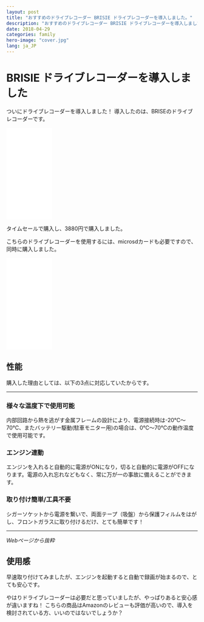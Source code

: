 ```yaml
---
layout: post
title: "おすすめのドライブレコーダー BRISIE ドライブレコーダーを導入しました。"
description: "おすすめのドライブレコーダー BRISIE ドライブレコーダーを導入しました"
date: 2018-04-29
categories: family
hero-image: "cover.jpg"
lang: ja_JP
---
```


# BRISIE ドライブレコーダーを導入しました

ついにドライブレコーダーを導入しました！
導入したのは、BRISEのドライブレコーダーです。

<iframe style="width:120px;height:240px;" marginwidth="0" marginheight="0" scrolling="no" frameborder="0" src="//rcm-fe.amazon-adsystem.com/e/cm?lt1=_blank&bc1=000000&IS2=1&bg1=FFFFFF&fc1=000000&lc1=0000FF&t=maasaamiichii-22&o=9&p=8&l=as4&m=amazon&f=ifr&ref=as_ss_li_til&asins=B07B45ZGDK&linkId=6666d95b1db28dd341d9ea79467dbc13"></iframe>

タイムセールで購入し、3880円で購入しました。

こちらのドライブレコーダーを使用するには、microsdカードも必要ですので、同時に購入しました。

<iframe style="width:120px;height:240px;" marginwidth="0" marginheight="0" scrolling="no" frameborder="0" src="//rcm-fe.amazon-adsystem.com/e/cm?lt1=_blank&bc1=000000&IS2=1&bg1=FFFFFF&fc1=000000&lc1=0000FF&t=maasaamiichii-22&o=9&p=8&l=as4&m=amazon&f=ifr&ref=as_ss_li_til&asins=B06XSV23T1&linkId=9a0289bdd67272eb6df3c53c4dbca84e"></iframe>


## 性能

購入した理由としては、以下の3点に対応していたからです。

---

### 様々な温度下で使用可能
内部回路から熱を逃がす金属フレームの設計により、電源接続時は-20℃～70℃、またバッテリー駆動(駐車モニター用)の場合は、0℃～70℃の動作温度で使用可能です。

### エンジン連動
エンジンを入れると自動的に電源がONになり，切ると自動的に電源がOFFになります。電源の入れ忘れなどもなく、常に万が一の事故に備えることができます。

### 取り付け簡単/工具不要
シガーソケットから電源を繋いで、両面テープ（吸盤）から保護フィルムをはがし、フロントガラスに取り付けるだけ、とても簡単です！

---

*Webページから抜粋*

## 使用感

早速取り付けてみましたが、エンジンを起動すると自動で録画が始まるので、とても安心です。

やはりドライブレコーダーは必要だと思っていましたが、やっぱりあると安心感が違いますね！
こちらの商品はAmazonのレビューも評価が高いので、導入を検討されている方、いいのではないでしょうか？

